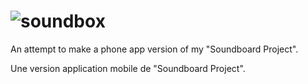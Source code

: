 # ![soundbox](https://user-images.githubusercontent.com/41185842/112209362-a7aaed00-8c19-11eb-9f7e-42680fe3aa81.png)

An attempt to make a phone app version of my "Soundboard Project".

Une version application mobile de "Soundboard Project".
